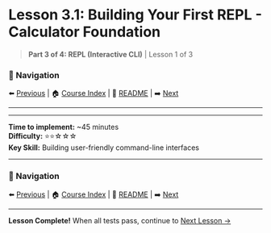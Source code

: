 # Lesson 3.1: Building Your First REPL - Calculator Foundation

> **Part 3 of 4: REPL (Interactive CLI)** | Lesson 1 of 3

### 🧭 Navigation
⬅️ [Previous](../part2_logging/lesson_2_4.md) | 🏠 [Course Index](../INDEX.md) | 📖 [README](../../README.md) | ➡️ [Next](lesson_3_2.md)

---

---

**Time to implement:** ~45 minutes  
**Difficulty:** ⭐⭐☆☆☆  
**Key Skill:** Building user-friendly command-line interfaces

---

### 🧭 Navigation
⬅️ [Previous](../part2_logging/lesson_2_4.md) | 🏠 [Course Index](../INDEX.md) | 📖 [README](../../README.md) | ➡️ [Next](lesson_3_2.md)

---

**Lesson Complete!** When all tests pass, continue to [Next Lesson →](lesson_3_2.md)
